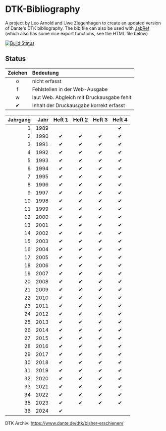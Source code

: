 # DTK-Bibliography

A project by Leo Arnold and Uwe Ziegenhagen to create an updated version of Dante's DTK bibliography. The bib file can also be used with [JabRef](https://www.jabref.org/) (which also has some nice export functions, see the HTML file below)

[![Build Status](https://travis-ci.org/dante-ev/dtk-bibliography.svg)](https://travis-ci.org/dante-ev/dtk-bibliography)

## Status

| Zeichen | Bedeutung                                 |
|  :---:  | :---                                      |
|    o    | nicht erfasst                             |
|    f    | Fehlstellen in der Web-Ausgabe            |
|    w    | laut Web. Abgleich mit Druckausgabe fehlt |
|    ✔    | Inhalt der Druckausgabe korrekt erfasst   |

| Jahrgang | Jahr | Heft 1 | Heft 2 | Heft 3 | Heft 4 |
|     ---: | ---: |  :---: |  :---: |  :---: |  :---: |
|        1 | 1989 |        |        |        |    ✔   |
|        2 | 1990 |    ✔   |    ✔   |    ✔   |    ✔   |
|        3 | 1991 |    ✔   |    ✔   |    ✔   |    ✔   |
|        4 | 1992 |    ✔   |    ✔   |    ✔   |    ✔   |
|        5 | 1993 |    ✔   |    ✔   |    ✔   |    ✔   |
|        6 | 1994 |    ✔   |    ✔   |    ✔   |    ✔   |
|        7 | 1995 |    ✔   |    ✔   |    ✔   |    ✔   |
|        8 | 1996 |    ✔   |    ✔   |    ✔   |    ✔   |
|        9 | 1997 |    ✔   |    ✔   |    ✔   |    ✔   |
|       10 | 1998 |    ✔   |    ✔   |    ✔   |    ✔   |
|       11 | 1999 |    ✔   |    ✔   |    ✔   |    ✔   |
|       12 | 2000 |    ✔   |    ✔   |    ✔   |    ✔   |
|       13 | 2001 |    ✔   |    ✔   |    ✔   |    ✔   |
|       14 | 2002 |    ✔   |    ✔   |    ✔   |    ✔   |
|       15 | 2003 |    ✔   |    ✔   |    ✔   |    ✔   |
|       16 | 2004 |    ✔   |    ✔   |    ✔   |    ✔   |
|       17 | 2005 |    ✔   |    ✔   |    ✔   |    ✔   |
|       18 | 2006 |    ✔   |    ✔   |    ✔   |    ✔   |
|       19 | 2007 |    ✔   |    ✔   |    ✔   |    ✔   |
|       20 | 2008 |    ✔   |    ✔   |    ✔   |    ✔   |
|       21 | 2009 |    ✔   |    ✔   |    ✔   |    ✔   |
|       22 | 2010 |    ✔   |    ✔   |    ✔   |    ✔   |
|       23 | 2011 |    ✔   |    ✔   |    ✔   |    ✔   |
|       24 | 2012 |    ✔   |    ✔   |    ✔   |    ✔   |
|       25 | 2013 |    ✔   |    ✔   |    ✔   |    ✔   |
|       26 | 2014 |    ✔   |    ✔   |    ✔   |    ✔   |
|       27 | 2015 |    ✔   |    ✔   |    ✔   |    ✔   |
|       28 | 2016 |    ✔   |    ✔   |    ✔   |    ✔   |
|       29 | 2017 |    ✔   |    ✔   |    ✔   |    ✔   |
|       30 | 2018 |    ✔   |    ✔   |    ✔   |    ✔   |
|       31 | 2019 |    ✔   |    ✔   |    ✔   |    ✔   |
|       32 | 2020 |    ✔   |    ✔   |    ✔   |    ✔   |
|       33 | 2021 |    ✔   |    ✔   |    ✔   |    ✔   |
|       34 | 2022 |    ✔   |    ✔   |    ✔   |    ✔   |
|       35 | 2023 |    ✔   |    ✔   |    ✔   |    ✔   |
|       36 | 2024 |    ✔   |         |         |        |


DTK Archiv: https://www.dante.de/dtk/bisher-erschienen/
